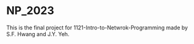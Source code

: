 # NP_2023
This is the final project for 1121-Intro-to-Netwrok-Programming made by S.F. Hwang and J.Y. Yeh.
